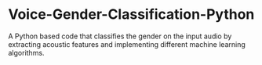 # Voice-Gender-Classification-Python
A Python based code that classifies the gender on the input audio by extracting acoustic features and implementing different machine learning algorithms. 
